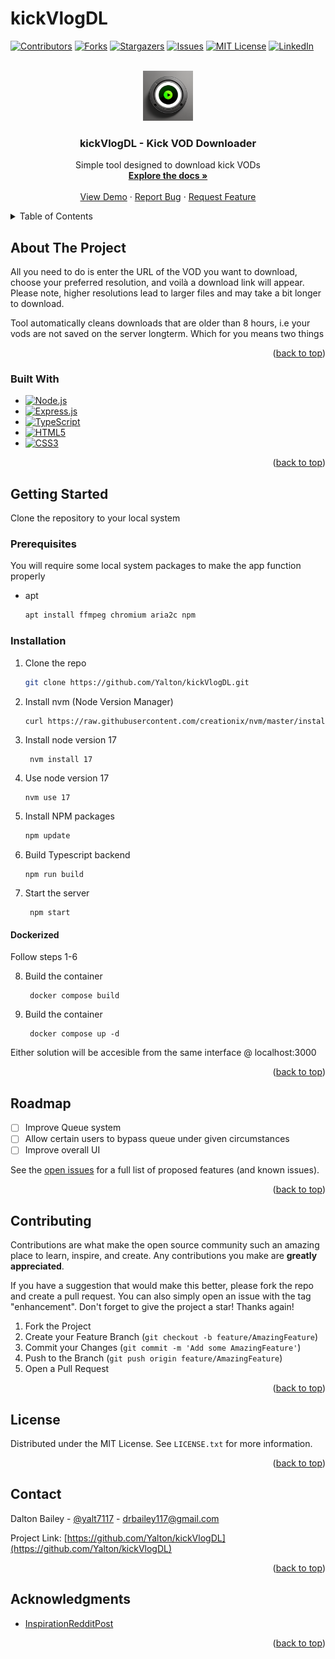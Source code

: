 # kickVlogDL 
<a name="readme-top"></a>

[![Contributors][contributors-shield]][contributors-url]
[![Forks][forks-shield]][forks-url]
[![Stargazers][stars-shield]][stars-url]
[![Issues][issues-shield]][issues-url]
[![MIT License][license-shield]][license-url]
[![LinkedIn][linkedin-shield]][linkedin-url]

<br />
<div align="center">
  <a href="https://github.com/Yalton/kickVlogDL">
    <img src="public/logo.png" alt="Logo" width="80" height="80">
  </a>
  <h3 align="center">kickVlogDL - Kick VOD Downloader</h3>
  <p align="center">
    Simple tool designed to download kick VODs
    <br />
    <a href="https://github.com/Yalton/kickVlogDL"><strong>Explore the docs »</strong></a>
    <br />
    <br />
    <a href="https://github.com/Yalton/kickVlogDL">View Demo</a>
    ·
    <a href="https://github.com/Yalton/kickVlogDL/issues">Report Bug</a>
    ·
    <a href="https://github.com/Yalton/kickVlogDL/issues">Request Feature</a>
  </p>
</div>
<details>
  <summary>Table of Contents</summary>
  <ol>
    <li>
      <a href="#about-the-project">About The Project</a>
      <ul>
        <li><a href="#built-with">Built With</a></li>
      </ul>
    </li>
    <li>
      <a href="#getting-started">Getting Started</a>
      <ul>
        <li><a href="#prerequisites">Prerequisites</a></li>
        <li><a href="#installation">Installation</a></li>
      </ul>
    </li>
    <li><a href="#roadmap">Roadmap</a></li>
    <li><a href="#contributing">Contributing</a></li>
    <li><a href="#license">License</a></li>
    <li><a href="#contact">Contact</a></li>
    <li><a href="#acknowledgments">Acknowledgments</a></li>
  </ol>
</details>

## About The Project

All you need to do is enter the URL of the VOD you want to download, choose your preferred resolution, and voilà 
a download link will appear. Please note, higher resolutions lead to larger files and may take a bit longer to
download.

Tool automatically cleans downloads that are older than 8 hours, i.e your vods are not saved on the server
longterm. Which for you means two things

<p align="right">(<a href="#readme-top">back to top</a>)</p>


### Built With

* [![Node.js][nodejs-badge]][nodejs-url]
* [![Express.js][expressjs-badge]][expressjs-url]
* [![TypeScript][typescript-badge]][typescript-url]
* [![HTML5][html-badge]][html-url]
* [![CSS3][css-badge]][css-url]

<p align="right">(<a href="#readme-top">back to top</a>)</p>



<!-- GETTING STARTED -->
## Getting Started

Clone the repository to your local system 

### Prerequisites

You will require some local system packages to make the app function properly 
* apt
  ```sh
  apt install ffmpeg chromium aria2c npm
  ```

### Installation


1. Clone the repo
   ```sh
   git clone https://github.com/Yalton/kickVlogDL.git
   ```
2. Install nvm (Node Version Manager)
   ```sh
   curl https://raw.githubusercontent.com/creationix/nvm/master/install.sh | bash
   ```
3. Install node version 17 
   ```
    nvm install 17
   ```
4. Use node version 17 
    ```
    nvm use 17
    ```
5. Install NPM packages
   ```sh
   npm update
   ```
6. Build Typescript backend 
   ```
   npm run build
   ```
7. Start the server
   ```
    npm start
   ```

#### Dockerized 

Follow steps 1-6

8. Build the container
   ```
    docker compose build
   ```

9. Build the container
   ```
    docker compose up -d
   ```

Either solution will be accesible from the same interface @ localhost:3000

<p align="right">(<a href="#readme-top">back to top</a>)</p>



<!-- ROADMAP -->
## Roadmap

- [ ] Improve Queue system
- [ ] Allow certain users to bypass queue under given circumstances
- [ ] Improve overall UI

See the [open issues](https://github.com/Yalton/kickVlogDL/issues) for a full list of proposed features (and known issues).

<p align="right">(<a href="#readme-top">back to top</a>)</p>


<!-- CONTRIBUTING -->
## Contributing

Contributions are what make the open source community such an amazing place to learn, inspire, and create. Any contributions you make are **greatly appreciated**.

If you have a suggestion that would make this better, please fork the repo and create a pull request. You can also simply open an issue with the tag "enhancement".
Don't forget to give the project a star! Thanks again!

1. Fork the Project
2. Create your Feature Branch (`git checkout -b feature/AmazingFeature`)
3. Commit your Changes (`git commit -m 'Add some AmazingFeature'`)
4. Push to the Branch (`git push origin feature/AmazingFeature`)
5. Open a Pull Request

<p align="right">(<a href="#readme-top">back to top</a>)</p>

<!-- LICENSE -->
## License

Distributed under the MIT License. See `LICENSE.txt` for more information.

<p align="right">(<a href="#readme-top">back to top</a>)</p>

<!-- CONTACT -->
## Contact

Dalton Bailey - [@yalt7117](https://twitter.com/yalt7117) - drbailey117@gmail.com

Project Link: [https://github.com/Yalton/kickVlogDL](https://github.com/Yalton/kickVlogDL)

<p align="right">(<a href="#readme-top">back to top</a>)</p>



<!-- ACKNOWLEDGMENTS -->
## Acknowledgments

* [InspirationRedditPost](https://www.reddit.com/r/KickStreaming/comments/14fv85p/how_you_can_download_kick_vods/)

<p align="right">(<a href="#readme-top">back to top</a>)</p>



<!-- MARKDOWN LINKS & IMAGES -->
<!-- https://www.markdownguide.org/basic-syntax/#reference-style-links -->

[nodejs-badge]: https://img.shields.io/badge/Node.js-339933?style=for-the-badge&logo=nodedotjs&logoColor=white
[nodejs-url]: https://nodejs.org

[expressjs-badge]: https://img.shields.io/badge/Express.js-000000?style=for-the-badge&logo=express&logoColor=white
[expressjs-url]: https://expressjs.com

[typescript-badge]: https://img.shields.io/badge/TypeScript-3178C6?style=for-the-badge&logo=typescript&logoColor=white
[typescript-url]: https://www.typescriptlang.org

[html-badge]: https://img.shields.io/badge/HTML5-E34F26?style=for-the-badge&logo=html5&logoColor=white
[html-url]: https://www.w3.org/html/

[css-badge]: https://img.shields.io/badge/CSS3-1572B6?style=for-the-badge&logo=css3&logoColor=white
[css-url]: https://www.w3.org/Style/CSS/Overview.en.html


[python-badge]: https://img.shields.io/badge/Python-3776AB?style=for-the-badge&logo=python&logoColor=white
[python-url]: https://www.python.org
[contributors-shield]: https://img.shields.io/github/contributors/Yalton/kickVlogDL.svg?style=for-the-badge
[contributors-url]: https://github.com/Yalton/kickVlogDL/graphs/contributors
[forks-shield]: https://img.shields.io/github/forks/Yalton/kickVlogDL.svg?style=for-the-badge
[forks-url]: https://github.com/Yalton/kickVlogDL/network/members
[stars-shield]: https://img.shields.io/github/stars/Yalton/kickVlogDL.svg?style=for-the-badge
[stars-url]: https://github.com/Yalton/kickVlogDL/stargazers
[issues-shield]: https://img.shields.io/github/issues/Yalton/kickVlogDL.svg?style=for-the-badge
[issues-url]: https://github.com/Yalton/kickVlogDL/issues
[license-shield]: https://img.shields.io/github/license/Yalton/kickVlogDL.svg?style=for-the-badge
[license-url]: https://github.com/Yalton/kickVlogDL/blob/master/LICENSE.txt
[linkedin-shield]: https://img.shields.io/badge/-LinkedIn-black.svg?style=for-the-badge&logo=linkedin&colorB=555
[linkedin-url]: https://linkedin.com/in/dalton-r-bailey
[product-screenshot]: images/screenshot.png
[Next.js]: https://img.shields.io/badge/next.js-000000?style=for-the-badge&logo=nextdotjs&logoColor=white
[Next-url]: https://nextjs.org/
[React.js]: https://img.shields.io/badge/React-20232A?style=for-the-badge&logo=react&logoColor=61DAFB
[React-url]: https://reactjs.org/
[Vue.js]: https://img.shields.io/badge/Vue.js-35495E?style=for-the-badge&logo=vuedotjs&logoColor=4FC08D
[Vue-url]: https://vuejs.org/
[Angular.io]: https://img.shields.io/badge/Angular-DD0031?style=for-the-badge&logo=angular&logoColor=white
[Angular-url]: https://angular.io/
[Svelte.dev]: https://img.shields.io/badge/Svelte-4A4A55?style=for-the-badge&logo=svelte&logoColor=FF3E00
[Svelte-url]: https://svelte.dev/
[Laravel.com]: https://img.shields.io/badge/Laravel-FF2D20?style=for-the-badge&logo=laravel&logoColor=white
[Laravel-url]: https://laravel.com
[Bootstrap.com]: https://img.shields.io/badge/Bootstrap-563D7C?style=for-the-badge&logo=bootstrap&logoColor=white
[Bootstrap-url]: https://getbootstrap.com
[JQuery.com]: https://img.shields.io/badge/jQuery-0769AD?style=for-the-badge&logo=jquery&logoColor=white
[JQuery-url]: https://jquery.com 